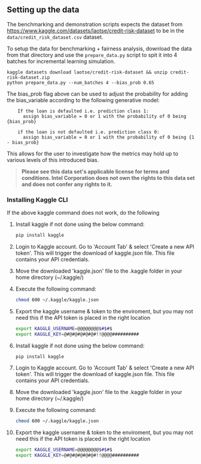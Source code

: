 ## Setting up the data

The benchmarking and demonstration scripts expects the dataset 
from https://www.kaggle.com/datasets/laotse/credit-risk-dataset to be in the `data/credit_risk_dataset.csv` dataset.

To setup the data for benchmarking + fairness analysis, download the data from that directory and use the `prepare_data.py` script to spit it into 4 batches for incremental learning simulation.


```shell
kaggle datasets download laotse/credit-risk-dataset && unzip credit-risk-dataset.zip
python prepare_data.py --num_batches 4 --bias_prob 0.65
```

The bias_prob flag above can be used to adjust the probability for adding the bias_variable according to the following generative model:

```
    If the loan is defaulted i.e. prediction class 1:
      assign bias_variable = 0 or 1 with the probability of 0 being {bias_prob}

    if the loan is not defaulted i.e. prediction class 0:
      assign bias_variable = 0 or 1 with the probability of 0 being {1 - bias_prob}
```

This allows for the user to investigate how the metrics may hold up to various levels of this introduced bias.

> **Please see this data set's applicable license for terms and conditions. Intel Corporation does not own the rights to this data set and does not confer any rights to it.**

### Installing Kaggle CLI

If the above kaggle command does not work, do the following

1) Install kaggle if not done using the below command:  
    ```bash
    pip install kaggle
    ```
2) Login to Kaggle account. Go to 'Account Tab' & select 'Create a new API token'. This will trigger the download of kaggle.json file. This file contains your API credentials.
3) Move the downloaded 'kaggle.json' file to the .kaggle folder in your home directory (~/.kaggle/)
4) Execute the following command:
    ```bash
    chmod 600 ~/.kaggle/kaggle.json
    ```
5) Export the kaggle username & token to the enviroment, but you may not need this if the API token is placed in the right location
    ```bash
    export KAGGLE_USERNAME=@@@@@@@@$#$#$
    export KAGGLE_KEY=@#@#@#@#@#@#!!@@@@##########
    ```

1) Install kaggle if not done using the below command:  
    ```bash
    pip install kaggle
    ```
2) Login to Kaggle account. Go to 'Account Tab' & select 'Create a new API token'. This will trigger the download of kaggle.json file. This file contains your API credentials.
3) Move the downloaded 'kaggle.json' file to the .kaggle folder in your home directory (~/.kaggle/)
4) Execute the following command:
    ```bash
    chmod 600 ~/.kaggle/kaggle.json
    ```
5) Export the kaggle username & token to the enviroment, but you may not need this if the API token is placed in the right location
    ```bash
    export KAGGLE_USERNAME=@@@@@@@@$#$#$
    export KAGGLE_KEY=@#@#@#@#@#@#!!@@@@##########
    ```